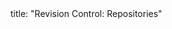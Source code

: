 <frontmatter>
title: "Revision Control: Repositories"
</frontmatter>

<include src="index-body.md" boilerplate />
